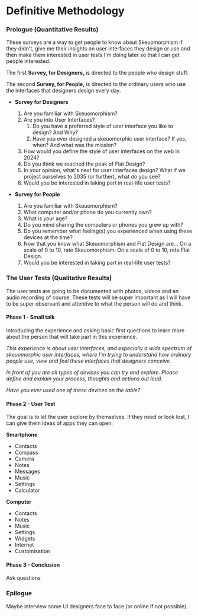 # Definitive Methodology

### Prologue (Quantitative Results)
These surveys are a way to get people to know about Skeuomorphism if they didn't, give me their insights on user interfaces they design or use and then make them interested in user tests I'm doing later so that I can get people interested.

The first **Survey, for Designers,** is directed to the people who design stuff.

The second **Survey, for People,** is directed to the ordinary users who use the interfaces that designers design every day.

- **Survey for Designers**
	1. Are you familiar with Skeuomorphism?
	2. Are you into User Interfaces?
		1. Do you have a preferred style of user interface you like to design? And Why?
		2. Have you ever designed a skeuomorphic user interface? If yes, when? And what was the mission?
	3. How would you define the style of user interfaces on the web in 2024?
	4. Do you think we reached the peak of Flat Design?
	5. In your opinion, what's next for user interfaces design? What if we project ourselves to 2035 (or further), what do you see?
	6. Would you be interested in taking part in real-life user tests?

- **Survey for People**
	1. Are you familiar with Skeuomorphism?
	2. What computer and/or phone do you currently own?
	3. What is your age?
	4. Do you mind sharing the computers or phones you grew up with?
	5. Do you remember what feeling(s) you experienced when using these devices at the time?
	6. Now that you know what Skeuomorphism and Flat Design are...
	   On a scale of 0 to 10, rate Skeuomorphism.
	   On a scale of 0 to 10, rate Flat Design.
	7. Would you be interested in taking part in real-life user tests?


### The User Tests (Qualitative Results)
The user tests are going to be documented with photos, videos and an audio recording of course. These tests will be super important as I will have to be super observant and attentive to what the person will do and think.
#### Phase 1 - Small talk
Introducing the experience and asking basic first questions to learn more about the person that will take part in this experience.

*This experience is about user interfaces, and especially a wide spectrum of skeuomorphic user interfaces, where I'm trying to understand how ordinary people use, view and feel these interfaces that designers conceive.*

*In front of you are all types of devices you can try and explore. Please define and explain your process, thoughts and actions out loud.*

*Have you ever used one of these devices on the table?*

#### Phase 2 - User Test
The goal is to let the user explore by themselves.
If they need or look lost, I can give them ideas of apps they can open:

**Smartphone**
- Contacts
- Compass
- Camera
- Notes
- Messages
- Music
- Settings
- Calculator

**Computer**
- Contacts
- Notes
- Music
- Settings
- Widgets
- Internet
- Customisation

#### Phase 3 - Conclusion
Ask questions

### Epilogue
Maybe interview some UI designers face to face (or online if not possible).